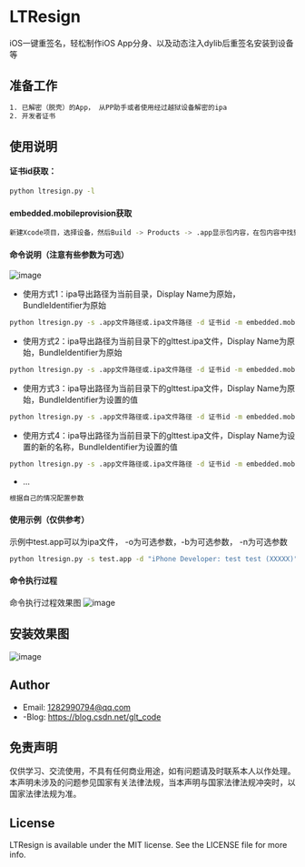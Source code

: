 # LTResign
iOS一键重签名，轻松制作iOS App分身、以及动态注入dylib后重签名安装到设备等

## 准备工作
```bash
1. 已解密（脱壳）的App， 从PP助手或者使用经过越狱设备解密的ipa
2. 开发者证书
```
## 使用说明
#### 证书id获取：
```bash
python ltresign.py -l
```
#### embedded.mobileprovision获取
```bash
新建Xcode项目，选择设备，然后Build -> Products -> .app显示包内容，在包内容中找到embedded.mobileprovision文件
```
#### 命令说明（注意有些参数为可选）
![image](https://github.com/gltwy/LTResign/blob/master/show.png)

- 使用方式1：ipa导出路径为当前目录，Display Name为原始，BundleIdentifier为原始
```bash
python ltresign.py -s .app文件路径或.ipa文件路径 -d 证书id -m embedded.mobileprovision
```

- 使用方式2：ipa导出路径为当前目录下的glttest.ipa文件，Display Name为原始，BundleIdentifier为原始
```bash
python ltresign.py -s .app文件路径或.ipa文件路径 -d 证书id -m embedded.mobileprovision -o ./glttest.ipa
```

- 使用方式3：ipa导出路径为当前目录下的glttest.ipa文件，Display Name为原始，BundleIdentifier为设置的值
```bash
python ltresign.py -s .app文件路径或.ipa文件路径 -d 证书id -m embedded.mobileprovision -o ./glttest.ipa -b "新的bundleId"
```

- 使用方式4：ipa导出路径为当前目录下的glttest.ipa文件，Display Name为设置的新的名称，BundleIdentifier为设置的值
```bash
python ltresign.py -s .app文件路径或.ipa文件路径 -d 证书id -m embedded.mobileprovision -o ./glttest.ipa -b "新的bundleId" -n "新的名称"
```
- ...
```bash
根据自己的情况配置参数
```

#### 使用示例（仅供参考）
示例中test.app可以为ipa文件， -o为可选参数，-b为可选参数， -n为可选参数
```bash
python ltresign.py -s test.app -d "iPhone Developer: test test (XXXXX)" -m embedded.mobileprovision -o ./glttest.ipa -b "com.xxx.xxxx" -n "分身1"
```

#### 命令执行过程
命令执行过程效果图
![image](https://github.com/gltwy/LTResign/blob/master/process.jpeg)

## 安装效果图
![image](https://github.com/gltwy/LTResign/blob/master/finished.jpeg)

## Author
- Email:  1282990794@qq.com
- -Blog:  https://blog.csdn.net/glt_code

## 免责声明
仅供学习、交流使用，不具有任何商业用途，如有问题请及时联系本人以作处理。本声明未涉及的问题参见国家有关法律法规，当本声明与国家法律法规冲突时，以国家法律法规为准。

## License

LTResign is available under the MIT license. See the LICENSE file for more info.
